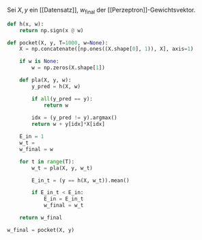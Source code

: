 Sei $X, y$ ein [[Datensatz]], $w_\text{final}$ der [[Perzeptron]]-Gewichtsvektor.

```py
def h(x, w):
	return np.sign(x @ w)
```

```py
def pocket(X, y, T=1000, w=None):
	X = np.concatenate([np.ones((X.shape[0], 1)), X], axis=1)

	if w is None:
		w = np.zeros(X.shape[1])

	def pla(X, y, w):
		y_pred = h(X, w)

		if all(y_pred == y):
			return w
	
		idx = (y_pred != y).argmax()
		return w + y[idx]*X[idx]

	E_in = 1
	w_t = 
	w_final = w

	for t in range(T):
		w_t = pla(X, y, w_t)

		E_in_t = (y == h(X, w_t)).mean()

		if E_in_t < E_in:
			E_in = E_in_t
			w_final = w_t

	return w_final

w_final = pocket(X, y)
```
